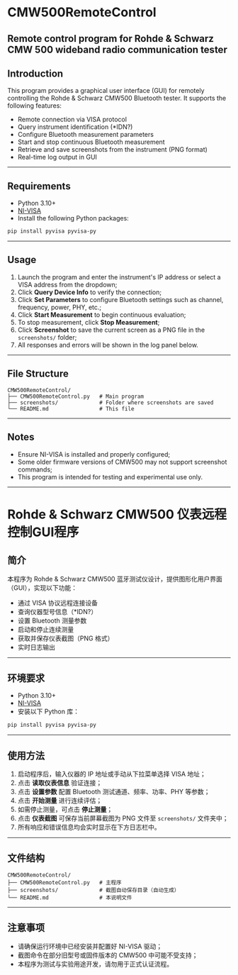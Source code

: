 # CMW500RemoteControl
Remote control program for Rohde &amp; Schwarz CMW 500 wideband radio communication tester
-----------------------------------------------------------------------------------------------

## Introduction

This program provides a graphical user interface (GUI) for remotely controlling the Rohde & Schwarz CMW500 Bluetooth tester. It supports the following features:

- Remote connection via VISA protocol  
- Query instrument identification (*IDN?)  
- Configure Bluetooth measurement parameters  
- Start and stop continuous Bluetooth measurement  
- Retrieve and save screenshots from the instrument (PNG format)  
- Real-time log output in GUI  

---

## Requirements

- Python 3.10+
- [NI-VISA](https://www.ni.com/visa/)
- Install the following Python packages:

```bash
pip install pyvisa pyvisa-py
```

---

## Usage

1. Launch the program and enter the instrument's IP address or select a VISA address from the dropdown;
2. Click **Query Device Info** to verify the connection;
3. Click **Set Parameters** to configure Bluetooth settings such as channel, frequency, power, PHY, etc.;
4. Click **Start Measurement** to begin continuous evaluation;
5. To stop measurement, click **Stop Measurement**;
6. Click **Screenshot** to save the current screen as a PNG file in the `screenshots/` folder;
7. All responses and errors will be shown in the log panel below.

---

## File Structure

```
CMW500RemoteControl/
├── CMW500RemoteControl.py   # Main program
├── screenshots/             # Folder where screenshots are saved
└── README.md                # This file
```

---

## Notes

- Ensure NI-VISA is installed and properly configured;
- Some older firmware versions of CMW500 may not support screenshot commands;
- This program is intended for testing and experimental use only.


---


# Rohde & Schwarz CMW500 仪表远程控制GUI程序

## 简介

本程序为 Rohde & Schwarz CMW500 蓝牙测试仪设计，提供图形化用户界面（GUI），实现以下功能：

- 通过 VISA 协议远程连接设备  
- 查询仪器型号信息（*IDN?）  
- 设置 Bluetooth 测量参数  
- 启动和停止连续测量  
- 获取并保存仪表截图（PNG 格式）  
- 实时日志输出  

---

## 环境要求

- Python 3.10+
- [NI-VISA](https://www.ni.com/visa/)
- 安装以下 Python 库：

```bash
pip install pyvisa pyvisa-py
```

---

## 使用方法

1. 启动程序后，输入仪器的 IP 地址或手动从下拉菜单选择 VISA 地址；
2. 点击 **读取仪表信息** 验证连接；
3. 点击 **设置参数** 配置 Bluetooth 测试通道、频率、功率、PHY 等参数；
4. 点击 **开始测量** 进行连续评估；
5. 如需停止测量，可点击 **停止测量**；
6. 点击 **仪表截图** 可保存当前屏幕截图为 PNG 文件至 `screenshots/` 文件夹中；
7. 所有响应和错误信息均会实时显示在下方日志栏中。

---

## 文件结构

```
CMW500RemoteControl/
├── CMW500RemoteControl.py   # 主程序
├── screenshots/             # 截图自动保存目录（自动生成）
└── README.md                # 本说明文件
```

---

## 注意事项

- 请确保运行环境中已经安装并配置好 NI-VISA 驱动；
- 截图命令在部分旧型号或固件版本的 CMW500 中可能不受支持；
- 本程序为测试与实验用途开发，请勿用于正式认证流程。
